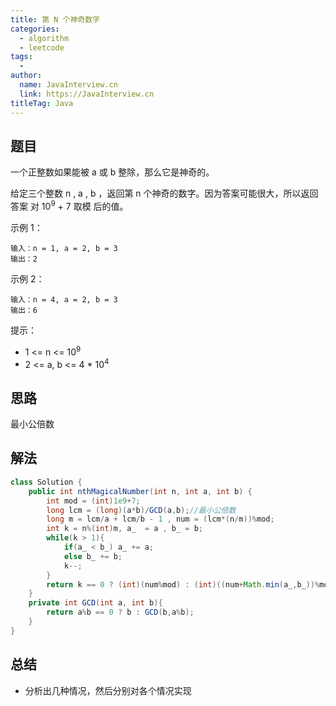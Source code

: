 ```yaml
---
title: 第 N 个神奇数字
categories:
  - algorithm
  - leetcode
tags:
  - 
author: 
  name: JavaInterview.cn
  link: https://JavaInterview.cn
titleTag: Java
---
```


## 题目

一个正整数如果能被 a 或 b 整除，那么它是神奇的。

给定三个整数 n , a , b ，返回第 n 个神奇的数字。因为答案可能很大，所以返回答案 对 10<sup>9</sup> + 7 取模 后的值。



示例 1：

    输入：n = 1, a = 2, b = 3
    输出：2
示例 2：

    输入：n = 4, a = 2, b = 3
    输出：6


提示：

* 1 <= n <= 10<sup>9</sup>
* 2 <= a, b <= 4 * 10<sup>4</sup>


## 思路

最小公倍数

## 解法
```java
class Solution {
    public int nthMagicalNumber(int n, int a, int b) {
        int mod = (int)1e9+7;
        long lcm = (long)(a*b)/GCD(a,b);//最小公倍数
        long m = lcm/a + lcm/b - 1 , num = (lcm*(n/m))%mod;
        int k = n%(int)m, a_  = a , b_ = b;
        while(k > 1){
            if(a_ < b_) a_ += a;
            else b_ += b;
            k--;
        }
        return k == 0 ? (int)(num%mod) : (int)((num+Math.min(a_,b_))%mod);
    }
    private int GCD(int a, int b){
        return a%b == 0 ? b : GCD(b,a%b);
    }
}
```

## 总结

- 分析出几种情况，然后分别对各个情况实现 
